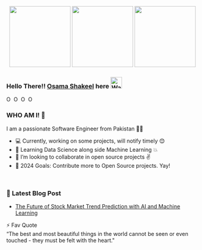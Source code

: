 <p align="center"> <img src="https://octodex.github.com/images/filmtocats.png" height="160px" width="160px"> <img src="https://octodex.github.com/images/deckfailcat.png" height="160px" width="160px"> <img src="https://octodex.github.com/images/surftocat.png" height="160px" width="160px">


### Hello There!! [Osama Shakeel](https://osamashakeel.github.io/) here <img src="https://github.com/TheDudeThatCode/TheDudeThatCode/blob/master/Assets/Hi.gif" width="30px" alt="Waving">

<a href="[https://twitter.com/MLPioneer/]">
  <img align="left" alt="Osama Shakeel's Twitter" width="16px" src="https://cdn.jsdelivr.net/npm/simple-icons@v3/icons/twitter.svg" />
</a>
<a href="https://www.linkedin.com/in/osamashakeel/">
  <img align="left" alt="Osama Shakeel's Linkdein" width="16px" src="https://cdn.jsdelivr.net/npm/simple-icons@v3/icons/linkedin.svg" />
</a>
<a href="https://github.com/sardarosama">
  <img align="left" alt="Osama Shakeel's Github" width="16px" src="https://cdn.jsdelivr.net/npm/simple-icons@v3/icons/github.svg" />

<a href="https://osaama.medium.com/">
  <img align="left" alt="Osama Shakeel's Medium" width="16px" src="https://cdn.jsdelivr.net/npm/simple-icons@v3/icons/medium.svg" />
</a>

<br />


### WHO AM I! 🤔

I am a passionate Software Engineer from Pakistan 🤍💚
- 💻 Currently, working on some projects, will notify timely 😊
- 🤩 Learning Data Science along side Machine Learning 💥
- 👯 I’m looking to collaborate in open source projects ✌
- 🥅 2024 Goals: Contribute more to Open Source projects. Yay!
<br />

### 📕 Latest Blog Post 

<!-- BLOG-POST-LIST:START -->
- [The Future of Stock Market Trend Prediction with AI and Machine Learning](https://osaama.medium.com/the-future-of-stock-market-trend-prediction-with-ai-and-machine-learning-ed7fa2b44c5d)
 

⚡ Fav Quote <br>
“The best and most beautiful things in the world cannot be seen or even touched - they must be felt with the heart."
